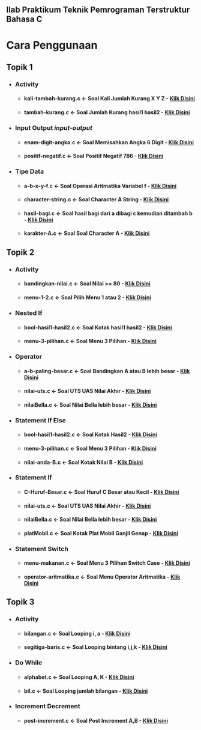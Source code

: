 
## Ilab Praktikum Teknik Pemrograman Terstruktur **Bahasa C**

# **Cara Penggunaan**

## **Topik 1**
- ### **Activity** 
    - #### **kali-tambah-kurang.c** <- Soal Kali Jumlah Kurang X Y Z - [Klik Disini](https://github.com/aninnndy/ilab-tpt/blob/main/TOPIK-1/activity/kali-tambah-kurang.c)
    - #### **tambah-kurang.c** <- Soal Jumlah Kurang hasil1 hasil2 - [Klik Disini](https://github.com/aninnndy/ilab-tpt/blob/main/TOPIK-1/activity/tambah-kurang.c)
    
- ### **Input Output** *input-output*
    - #### **enam-digit-angka.c** <- Soal Memisahkan Angka 6 Digit - [Klik Disini](https://github.com/aninnndy/ilab-tpt/blob/main/TOPIK-1/input-output/enam-digit-angka.c)
    - #### **positif-negatif.c** <- Soal Positif Negatif 786 - [Klik Disini](https://github.com/aninnndy/ilab-tpt/blob/main/TOPIK-1/input-output/positif-negatif.c)

- ### **Tipe Data** 
    - #### **a-b-x-y-f.c** <- Soal Operasi Aritmatika Variabel f - [Klik Disini](https://github.com/aninnndy/ilab-tpt/blob/main/TOPIK-1/tipe-data/a-b-x-y-f.c)
    - #### **character-string.c** <- Soal Character A String - [Klik Disini](https://github.com/aninnndy/ilab-tpt/blob/main/TOPIK-1/tipe-data/character-string.c)
    - #### **hasil-bagi.c** <- Soal hasil bagi dari a dibagi c kemudian ditambah b - [Klik Disini](https://github.com/aninnndy/ilab-tpt/blob/main/TOPIK-1/tipe-data/hasil-bagi.c)
    - #### **karakter-A.c** <- Soal Soal Character A - [Klik Disini](https://github.com/aninnndy/ilab-tpt/blob/main/TOPIK-1/tipe-data/karakter-A.c)


## **Topik 2**
- ### **Activity** 
    - #### **bandingkan-nilai.c** <- Soal Nilai >= 80 - [Klik Disini](https://github.com/aninnndy/ilab-tpt/blob/main/TOPIK-2/activity/bandingkan-nilai.c)
    - #### **menu-1-2.c** <- Soal Pilih Menu 1 atau 2 - [Klik Disini](https://github.com/aninnndy/ilab-tpt/blob/main/TOPIK-2/activity/menu-1-2.c)
    
- ### **Nested If** 
    - #### **bool-hasil1-hasil2.c** <- Soal Kotak hasil1 hasil2 - [Klik Disini](https://github.com/aninnndy/ilab-tpt/blob/main/TOPIK-2/nested-if/bool-hasil1-hasil2.c)
    - #### **menu-3-pilihan.c** <- Soal Menu 3 Pilihan - [Klik Disini](https://github.com/aninnndy/ilab-tpt/blob/main/TOPIK-2/nested-if/menu-3-pilihan.c)

- ### **Operator**
    - #### **a-b-paling-besar.c** <- Soal Bandingkan A atau B lebih besar - [Klik Disini](https://github.com/aninnndy/ilab-tpt/blob/main/TOPIK-2/operator/a-b-paling-besar.c)
    - #### **nilai-uts.c** <- Soal UTS UAS Nilai Akhir - [Klik Disini](https://github.com/aninnndy/ilab-tpt/blob/main/TOPIK-2/operator/nilai-uts.c)
    - #### **nilaiBella.c** <- Soal Nilai Bella lebih besar - [Klik Disini](https://github.com/aninnndy/ilab-tpt/blob/main/TOPIK-2/operator/nilaiBella.c)

- ### **Statement If Else**
    - #### **bool-hasil1-hasil2.c** <- Soal Kotak Hasil2 - [Klik Disini](https://github.com/aninnndy/ilab-tpt/blob/main/TOPIK-2/statement-if-else/bool-hasil1-hasil2.c)
    - #### **menu-3-pilihan.c** <- Soal Menu 3 Pilihan - [Klik Disini](https://github.com/aninnndy/ilab-tpt/blob/main/TOPIK-2/statement-if-else/menu-3-pilihan.c)
    - #### **nilai-anda-B.c** <- Soal Kotak Nilai B - [Klik Disini](https://github.com/aninnndy/ilab-tpt/blob/main/TOPIK-2/statement-if-else/nilai-anda-B.c)

- ### **Statement If**
    - #### **C-Huruf-Besar.c** <- Soal Huruf C Besar atau Kecil - [Klik Disini](https://github.com/aninnndy/ilab-tpt/blob/main/TOPIK-2/statement-if/C-Huruf-Besar.c)
    - #### **nilai-uts.c** <- Soal UTS UAS Nilai Akhir - [Klik Disini](https://github.com/aninnndy/ilab-tpt/blob/main/TOPIK-2/statement-if/nilai-uts.c)
    - #### **nilaiBella.c** <- Soal Nilai Bella lebih besar - [Klik Disini](https://github.com/aninnndy/ilab-tpt/blob/main/TOPIK-2/statement-if/nilaiBella.c)
    - #### **platMobil.c** <- Soal Kotak Plat Mobil Ganjil Genap - [Klik Disini](https://github.com/aninnndy/ilab-tpt/blob/main/TOPIK-2/statement-if/platMobil.c)

- ### **Statement Switch**
    - #### **menu-makanan.c** <- Soal Menu 3 Pilihan Switch Case - [Klik Disini](https://github.com/aninnndy/ilab-tpt/blob/main/TOPIK-2/statement-switch/menu-makanan.c)
    - #### **operator-aritmatika.c** <- Soal Menu Operator Aritmatika - [Klik Disini](https://github.com/aninnndy/ilab-tpt/blob/main/TOPIK-2/statement-switch/operator-aritmatika.c)
## **Topik 3**
- ### **Activity**
    - #### **bilangan.c** <- Soal Looping i, a - [Klik Disini](https://github.com/aninnndy/ilab-tpt/blob/main/TOPIK-3/activity/bilangan.c)
    - #### **segitiga-baris.c** <- Soal Looping bintang i,j,k - [Klik Disini](https://github.com/aninnndy/ilab-tpt/blob/main/TOPIK-3/activity/segitiga-baris.c)
    
- ### **Do While**
    - #### **alphabet.c** <- Soal Looping A, K - [Klik Disini](https://github.com/aninnndy/ilab-tpt/blob/main/TOPIK-3/do-while/alphabet.c)

    - #### **bil.c** <- Soal Looping jumlah bilangan - [Klik Disini](https://github.com/aninnndy/ilab-tpt/blob/main/TOPIK-3/do-while/bil.c)

- ### **Increment Decrement**
    - #### **post-increment.c** <- Soal Post Increment A,B  - [Klik Disini](https://github.com/aninnndy/ilab-tpt/blob/main/TOPIK-3/increment-decrement/post-increment.c)
